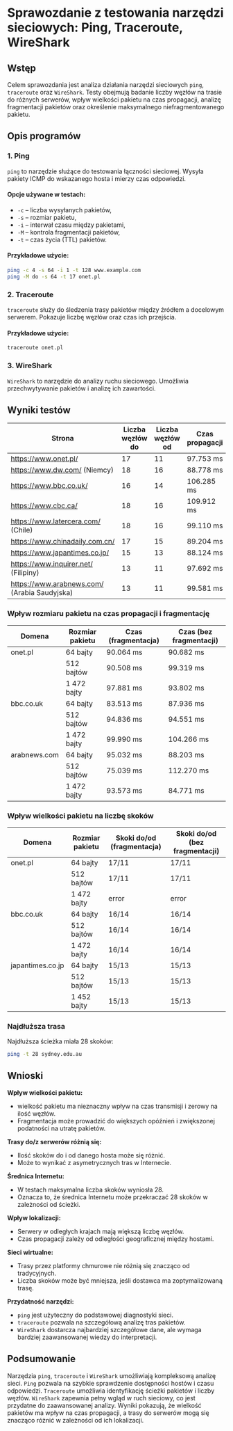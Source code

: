 # Sprawozdanie z testowania narzędzi sieciowych: Ping, Traceroute, WireShark

## Wstęp
Celem sprawozdania jest analiza działania narzędzi sieciowych `ping`, `traceroute` oraz `WireShark`. Testy obejmują badanie liczby węzłów na trasie do różnych serwerów, wpływ wielkości pakietu na czas propagacji, analizę fragmentacji pakietów oraz określenie maksymalnego niefragmentowanego pakietu.

## Opis programów

### 1. Ping
`ping` to narzędzie służące do testowania łączności sieciowej. Wysyła pakiety ICMP do wskazanego hosta i mierzy czas odpowiedzi.

#### Opcje używane w testach:
- `-c` – liczba wysyłanych pakietów,
- `-s` – rozmiar pakietu,
- `-i` – interwał czasu między pakietami,
- `-M` – kontrola fragmentacji pakietów,
- `-t` – czas życia (TTL) pakietów.

#### Przykładowe użycie:
```sh
ping -c 4 -s 64 -i 1 -t 128 www.example.com
ping -M do -s 64 -t 17 onet.pl
```

### 2. Traceroute
`traceroute` służy do śledzenia trasy pakietów między źródłem a docelowym serwerem. Pokazuje liczbę węzłów oraz czas ich przejścia.

#### Przykładowe użycie:
```sh
traceroute onet.pl
```

### 3. WireShark
`WireShark` to narzędzie do analizy ruchu sieciowego. Umożliwia przechwytywanie pakietów i analizę ich zawartości.

## Wyniki testów

| Strona | Liczba węzłów do | Liczba węzłów od | Czas propagacji |
|----------|-----------------|-----------------|-----------------|
| https://www.onet.pl/ | 17 | 11  | 97.753 ms|
| https://www.dw.com/ (Niemcy) | 18  | 16  | 88.778 ms |
| https://www.bbc.co.uk/ | 16  | 14 | 106.285 ms |
| https://www.cbc.ca/ | 18  | 16  | 109.912 ms |
| https://www.latercera.com/ (Chile) | 18  | 16  | 99.110 ms |
| https://www.chinadaily.com.cn/ | 17 | 15  | 89.204 ms|
| https://www.japantimes.co.jp/ | 15  | 13 | 88.124 ms |
| https://www.inquirer.net/ (Filipiny) | 13 | 11 | 97.692 ms |
| https://www.arabnews.com/ (Arabia Saudyjska) | 13  | 11 | 99.581 ms |

### Wpływ rozmiaru pakietu na czas propagacji i fragmentację

| Domena | Rozmiar pakietu | Czas (fragmentacja) | Czas (bez fragmentacji) |
|-----------------|-----------------|---------------------|-------------------------|
| onet.pl | 64 bajty | 90.064 ms | 90.682 ms |
| | 512 bajtów | 90.508 ms | 99.319 ms |
| | 1 472 bajty | 97.881 ms | 93.802 ms |
| bbc.co.uk | 64 bajty | 83.513 ms | 87.936 ms |
| | 512 bajtów | 94.836 ms | 94.551 ms |
| | 1 472 bajty | 99.990 ms | 104.266 ms |
| arabnews.com | 64 bajty | 95.032 ms | 88.203 ms |
| | 512 bajtów | 75.039 ms | 112.270 ms |
| | 1 472 bajty | 93.573 ms | 84.771 ms |

### Wpływ wielkości pakietu na liczbę skoków

| Domena          | Rozmiar pakietu | Skoki do/od (fragmentacja) | Skoki do/od (bez fragmentacji)|
|-----------------|-----------------|----------------------------|-------------------------------|
|  onet.pl        | 64 bajty        | 17/11                      | 17/11                         |
|                 | 512 bajtów      | 17/11                      | 17/11                         |
|                 | 1 472 bajty     | error                      | error                         |
| bbc.co.uk       | 64 bajty        | 16/14                      | 16/14                         |
|                 | 512 bajtów      | 16/14                      | 16/14                         |
|                 | 1 472 bajty     | 16/14                      | 16/14                         |
| japantimes.co.jp| 64 bajty        | 15/13                      | 15/13                         |
|                 | 512 bajtów      | 15/13                      | 15/13                         |
|                 | 1 452 bajty     | 15/13                      | 15/13                         |

### Najdłuższa trasa
Najdłuższa ścieżka miała 28 skoków:
```sh
ping -t 28 sydney.edu.au
```

## Wnioski
**Wpływ wielkości pakietu:**
   - wielkość pakietu ma nieznaczny wpływ na czas transmisji i zerowy na ilość węzłów.
   - Fragmentacja może prowadzić do większych opóźnień i zwiększonej podatności na utratę pakietów.

**Trasy do/z serwerów różnią się:**
   - Ilość skoków do i od danego hosta może się różnić.
   - Może to wynikać z asymetrycznych tras w Internecie.

**Średnica Internetu:**
   - W testach maksymalna liczba skoków wyniosła 28.
   - Oznacza to, że średnica Internetu może przekraczać 28 skoków w zależności od ścieżki.

**Wpływ lokalizacji:**
   - Serwery w odległych krajach mają  większą liczbę węzłów.
   - Czas propagacji zależy od odległości geograficznej między hostami.

**Sieci wirtualne:**
   - Trasy przez platformy chmurowe nie różnią się znacząco od tradycyjnych.
   - Liczba skoków może być mniejsza, jeśli dostawca ma zoptymalizowaną trasę.

**Przydatność narzędzi:**
   - `ping` jest użyteczny do podstawowej diagnostyki sieci.
   - `traceroute` pozwala na szczegółową analizę tras pakietów.
   - `WireShark` dostarcza najbardziej szczegółowe dane, ale wymaga bardziej zaawansowanej wiedzy do interpretacji.

## Podsumowanie
Narzędzia `ping`, `traceroute` i `WireShark` umożliwiają kompleksową analizę sieci. `Ping` pozwala na szybkie sprawdzenie dostępności hostów i czasu odpowiedzi. `Traceroute` umożliwia identyfikację ścieżki pakietów i liczby węzłów. `WireShark` zapewnia pełny wgląd w ruch sieciowy, co jest przydatne do zaawansowanej analizy. Wyniki pokazują, że wielkość pakietów ma wpływ na czas propagacji, a trasy do serwerów mogą się znacząco różnić w zależności od ich lokalizacji.

